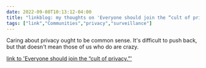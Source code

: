 ---date: 2022-09-08T10:13:12-04:00title: "linkblog: my thoughts on 'Everyone should join the “cult of privacy.”'"tags: ["link","Communities","privacy","surveillance"]---Caring about privacy ought to be common sense. It's difficult to push back, but that doesn't mean those of us who do are crazy. [link to 'Everyone should join the “cult of privacy.”'](https://slate.com/technology/2022/09/fog-data-science-eff-cult-of-privacy.html?via=rss)